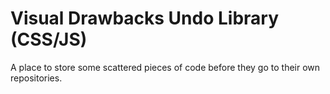 Visual Drawbacks Undo Library (CSS/JS)
======================================

A place to store some scattered pieces of code before they go to their own repositories.
